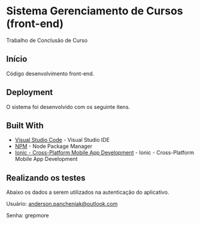 # Sistema Gerenciamento de Cursos (front-end)
Trabalho de Conclusão de Curso

## Início

Código desenvolvimento front-end.

## Deployment

O sistema foi desenvolvido com os seguinte itens.

## Built With

* [Visual Studio Code](https://code.visualstudio.com/) - Visual Studio IDE
* [NPM](https://www.npmjs.com/) - Node Package Manager
* [Ionic - Cross-Platform Mobile App Development](https://ionicframework.com/) - Ionic - Cross-Platform Mobile App Development

## Realizando os testes

Abaixo os dados a serem utilizados na autenticação do aplicativo.

Usuário: anderson.pancheniak@outlook.com

Senha: grepmore
